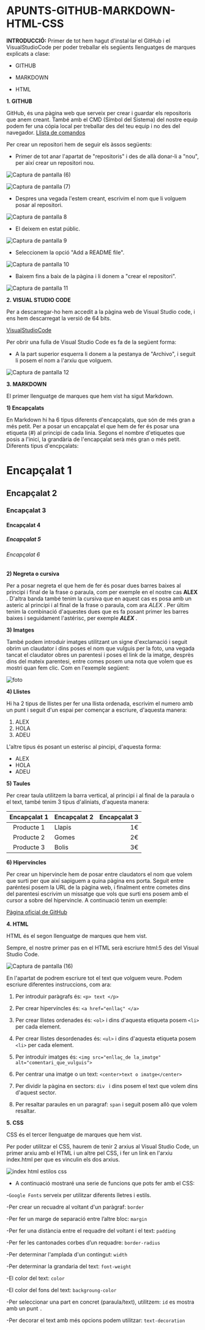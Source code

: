 # APUNTS-GITHUB-MARKDOWN-HTML-CSS 
__INTRODUCCIÓ:__
Primer de tot hem hagut d'instal·lar el GitHub i el VisualStudioCode per poder treballar els següents llenguatges de marques explicats a clase:

  * GITHUB
  
  * MARKDOWN
  
  * HTML
  
__1. GITHUB__

GitHub, és una pàgina web que serveix per crear i guardar els repositoris que anem creant. També amb el CMD (Símbol del Sistema) del nostre equip podem fer una cópia  local per treballar des del teu equip i no des del navegador.
[Llista de comandos](https://gist.github.com/dasdo/9ff71c5c0efa037441b6 "Llista de comandos")

Per crear un repositori hem de seguir els àssos següents:

* Primer de tot anar l'apartat de "repositoris" i des de allà donar-li a "nou", per així crear un repositori nou.  

![Captura de pantalla (6)](https://user-images.githubusercontent.com/113421752/197405357-0658d1d1-ec06-44f8-9f55-5ed2d022b974.png)

![Captura de pantalla (7)](https://user-images.githubusercontent.com/113421752/197405226-43a9dee3-fee7-40f6-8d51-a23c6c764585.png)

* Despres una vegada l'estem creant, escrivim el nom que li volguem posar al repositori.

![Captura de pantalla 8](https://user-images.githubusercontent.com/113421752/197406016-55d3a712-f4ff-4df0-be6c-e0df161b773b.png)

* El deixem en estat públic.

![Captura de pantalla 9](https://user-images.githubusercontent.com/113421752/197406156-86db32c4-da6a-459b-a985-3c128b966bfe.png)

* Seleccionem la opció "Add a README file".

![Captura de pantalla 10](https://user-images.githubusercontent.com/113421752/197406434-a4d4ad46-6ab2-43cb-9082-78203d317c19.png)

* Baixem fins a baix de la pàgina i li donem a "crear el repositori".

![Captura de pantalla 11](https://user-images.githubusercontent.com/113421752/197406597-969f816c-514a-415d-91d9-5acc2f8da89b.png)

__2. VISUAL STUDIO CODE__

Per a descarregar-ho hem accedit a la pàgina web de Visual Studio code, i ens hem descarregat la versió de 64 bits.

[VisualStudioCode](https://code.visualstudio.com/ "VisualStudioCode")

Per obrir una fulla de Visual Studio Code es fa de la següent forma:

* A la part superior esquerra li donem a la pestanya de "Archivo", i seguit li posem el nom a l'arxiu que volguem.

![Captura de pantalla 12](https://user-images.githubusercontent.com/113421752/197407282-ceabf042-ae72-4738-948e-81a8f25284b0.png)
  
__3. MARKDOWN__
  
 El primer llenguatge de marques que hem vist ha sigut Markdown.

__1) Encapçalats__

En Markdown hi ha 6 tipus diferents d'encapçalats, que són de més gran a més petit. Per a posar un encapçalat el que hem de fer és posar una etiqueta (#) al principi de cada linia. Segons el nombre d'etiquetes que posis a l'inici, la grandària de l'encapçalat serà més gran o més petit.
Diferents tipus d'encpçalats:

# Encapçalat 1

## Encapçalat 2

### Encapçalat 3

#### Encapçalat 4

##### Encapçalat 5

###### Encapçalat 6

__2) Negreta o cursiva__

Per a posar negreta el que hem de fer és posar dues barres baixes al principi i final de la frase o paraula, com per exemple en el nostre cas __ALEX__ . D'altra banda també tenim la cursiva que en aquest cas es posa amb un asteric al principi i al final de la frase o paraula, com ara *ALEX* . Per últim tenim la combinació d'aquestes dues que es fa posant primer les barres baixes i seguidament l'astérisc, per exemple __*ALEX*__ .
  
__3) Imatges__

També podem introduir imatges utilitzant un signe d'exclamació i seguit obrim un claudator i dins poses el nom que vulguis per la foto, una vegada tancat el claudator obres un parentesi i poses el link de la imatge, desprès dins del mateix parentesi, entre comes posem una nota que volem que es mostri quan fem clic. Com en l'exemple següent:

![foto](https://www.larepublica.net/storage/images/2019/08/23/20190823094751.informatica.x2.jpg "Clic per anar a la foto")

__4) Llistes__

Hi ha 2 tipus de llistes per fer una llista ordenada, escrivim el numero amb un punt i seguit d'un espai per començar a escriure, d'aquesta manera:
 
1. ALEX
2. HOLA
3. ADEU

L'altre tipus és posant un esterisc al pincipi, d'aquesta forma: 

* ALEX
* HOLA
* ADEU

__5) Taules__

Per crear taula utilitzem la barra vertical, al principi i al final de la paraula o el text, també tenim 3 tipus d'aliniats, d'aquesta manera: 

| Encapçalat 1 | Encapçalat 2 | Encapçalat 3 |
| :----------: | :----------- | -----------: |
| Producte 1 | Llapis | 1€ |
| Producte 2 | Gomes | 2€ |
| Producte 3 | Bolis | 3€ |

__6) Hipervíncles__

Per crear un hipervincle hem de posar entre claudators el nom que volem que surti per que així sapiguem a quina pàgina  ens porta. Seguit entre paréntesi posem la URL de la pàgina web, i finalment entre cometes dins del parentesi escrivim un missatge que vols que surti ens posem amb el cursor a sobre del hipervincle. A continuació tenim un exemple:

[Pàgina oficial de GitHub](https://github.com/ "Fes clic per anar a GitHub")

__4. HTML__

HTML és el segon llenguatge de marques que hem vist.

Sempre, el nostre primer pas en el HTML serà escriure html:5 des del Visual Studio Code. 

![Captura de pantalla (16)](https://user-images.githubusercontent.com/113421752/197408087-bddf2a07-3601-4b99-afc2-dae220c99ddf.png)

En l'apartat de <body> podrem escriure tot el text que volguem veure. Podem escriure diferentes instruccions, com ara:

1. Per introduir paràgrafs és: ```<p> text </p>```

2. Per crear hipervíncles és: ```<a href="enllaç" </a>```

3. Per crear llistes ordenades és: ```<ol>``` i dins d'aquesta etiqueta posem ```<li>``` per cada element.

4. Per crear llistes desordenades és: ```<ul>``` i dins d'aquesta etiqueta posem ```<li>``` per cada element.

5. Per introduïr imatges és: ```<img src="enllaç_de la_imatge" alt="comentari_que_vulguis">```

6. Per centrar una imatge o un text: ```<center>text o imatge</center>```
 
7. Per dividir la pàgina en sectors: ```div ``` i dins posem el text que volem dins d'aquest sector.
 
8. Per resaltar paraules en un paragraf: ```span``` i seguit posem allò que volem resaltar.

__5. CSS__
 
CSS és el tercer llenguatge de marques que hem vist.

Per poder utilitzar el CSS, haurem de tenir 2 arxius al Visual Studio Code, un primer arxiu amb el HTML i un altre pel CSS, i fer un link en l'arxiu index.html per que es vinculin els dos arxius. 

![index html estilos css](https://user-images.githubusercontent.com/113421752/208633542-75599570-f715-40cd-9f76-71f8339fb8e2.png)

* A continuació mostraré una serie de funcions que pots fer amb el CSS:

-```Google Fonts``` serveix per utilitzar diferents lletres i estils.
 
-Per crear un recuadre al voltant d'un paràgraf: ```border```
 
-Per fer un marge de separació entre l’altre bloc: ```margin``` 
 
-Per fer una distància entre el requadre del voltant i el text: ```padding```
 
-Per fer les cantonades corbes d’un requadre: ```border-radius```
 
-Per determinar l'amplada d'un contingut: ```width``` 

-Per determinar la grandaria del text: ```font-weight```

-El color del text: ```color``` 

-El color del fons del text: ```backgroung-color```

-Per seleccionar una part en concret (paraula/text), utilitzem: ```id``` es mostra amb un punt ```.```

-Per decorar el text amb més opcions podem utilitzar: ```text-decoration``` 
 
 
